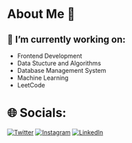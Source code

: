 # About Me 👾

## 🔭 I’m currently working on:

- Frontend Development
- Data Stucture and Algorithms
- Database Management System
- Machine Learning
- LeetCode

# 🌐 Socials:
[![Twitter](https://img.shields.io/badge/Twitter-%231DA1F2.svg?logo=Twitter&logoColor=white)]((https://x.com/yt_vine)) [![Instagram](https://img.shields.io/badge/Instagram-%23E4405F.svg?logo=Instagram&logoColor=white)](https://www.instagram.com/vineet_vikram/) [![LinkedIn](https://img.shields.io/badge/LinkedIn-%230077B5.svg?logo=linkedin&logoColor=white)](www.linkedin.com/in/vineetvsingh)
